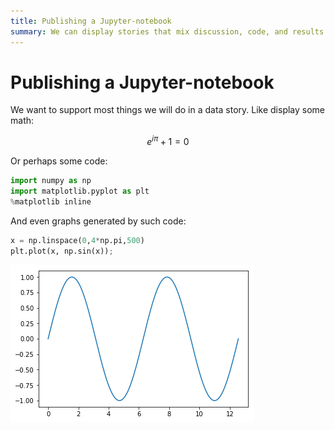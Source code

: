 ```yaml
---
title: Publishing a Jupyter-notebook
summary: We can display stories that mix discussion, code, and results. 
---
```

# Publishing a Jupyter-notebook

We want to support most things we will do in a data story. Like display some math:

$$e^{i \pi}+1=0$$

Or perhaps some code:


```python
import numpy as np
import matplotlib.pyplot as plt
%matplotlib inline
```

And even graphs generated by such code:


```python
x = np.linspace(0,4*np.pi,500)
plt.plot(x, np.sin(x));
```


![png](../assets/nbfiles/2017-08-17-test_nb/2017-08-17-test_nb_4_0.png)


